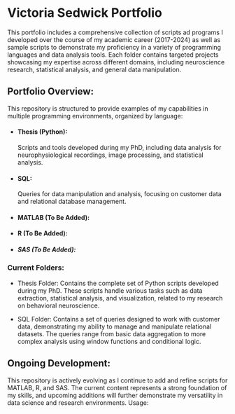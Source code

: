 # Victoria Sedwick Portfolio


This portfolio includes a comprehensive collection of scripts ad programs I developed over the course of my academic career (2017-2024) as well as sample scripts to demonstrate my proficiency in a variety of programming languages and data analysis tools. Each folder contains targeted projects showcasing my expertise across different domains, including neuroscience research, statistical analysis, and general data manipulation.

## Portfolio Overview:

This repository is structured to provide examples of my capabilities in multiple programming environments, organized by language:
- #### Thesis (Python):
  Scripts and tools developed during my PhD, including data analysis for neurophysiological recordings, image processing, and statistical analysis.

- #### SQL:
    Queries for data manipulation and analysis, focusing on customer data and relational database management.

- #### MATLAB (To Be Added):

- #### R (To Be Added):

- ##### SAS (To Be Added):

### Current Folders:

- Thesis Folder: Contains the complete set of Python scripts developed during my PhD. These scripts handle various tasks such as data extraction, statistical analysis, and visualization, related to my research on behavioral neuroscience.

- SQL Folder: Contains a set of queries designed to work with customer data, demonstrating my ability to manage and manipulate relational datasets. The queries range from basic data aggregation to more complex analysis using window functions and conditional logic.

## Ongoing Development:

This repository is actively evolving as I continue to add and refine scripts for MATLAB, R, and SAS. The current content represents a strong foundation of my skills, and upcoming additions will further demonstrate my versatility in data science and research environments.
Usage:

